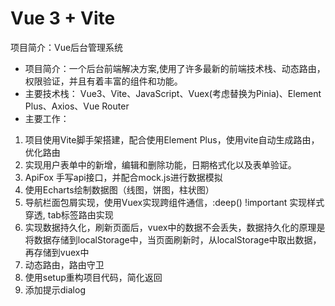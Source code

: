 # Vue 3 + Vite

项目简介：Vue后台管理系统
- 项目简介：一个后台前端解决方案,使用了许多最新的前端技术栈、动态路由，权限验证，并且有着丰富的组件和功能。
-	主要技术栈： Vue3、Vite、JavaScript、Vuex(考虑替换为Pinia)、Element Plus、Axios、Vue Router
-	主要工作：
  1.  项目使用Vite脚手架搭建，配合使用Element Plus，使用vite自动生成路由，优化路由
  2.	实现用户表单中的新增，编辑和删除功能，日期格式化以及表单验证。
  3.	ApiFox 手写api接口，并配合mock.js进行数据模拟
  4.	使用Echarts绘制数据图（线图，饼图，柱状图）
  5.	导航栏面包屑实现，使用Vuex实现跨组件通信，:deep() !important 实现样式穿透, tab标签路由实现
  6.	实现数据持久化，刷新页面后，vuex中的数据不会丢失，数据持久化的原理是将数据存储到localStorage中，当页面刷新时，从localStorage中取出数据，再存储到vuex中
  7.	动态路由，路由守卫
  8.	使用setup重构项目代码，简化返回
  9.	添加提示dialog
